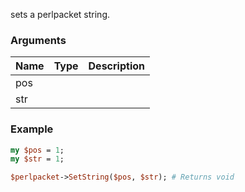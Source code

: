 sets a perlpacket string.
### Arguments
**Name**|**Type**|**Description**
:---|:---|:---
pos||
str||

### Example

```perl
my $pos = 1;
my $str = 1;

$perlpacket->SetString($pos, $str); # Returns void
```